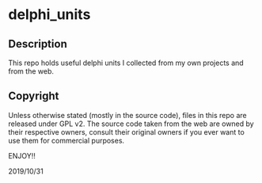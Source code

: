 # delphi_units

## Description
This repo holds useful delphi units I collected from my own projects and from the web.

## Copyright
Unless otherwise stated (mostly in the source code), files in this repo are released under GPL v2.
The source code taken from the web are owned by their respective owners, consult their original owners
if you ever want to use them for commercial purposes. 

ENJOY!!

2019/10/31